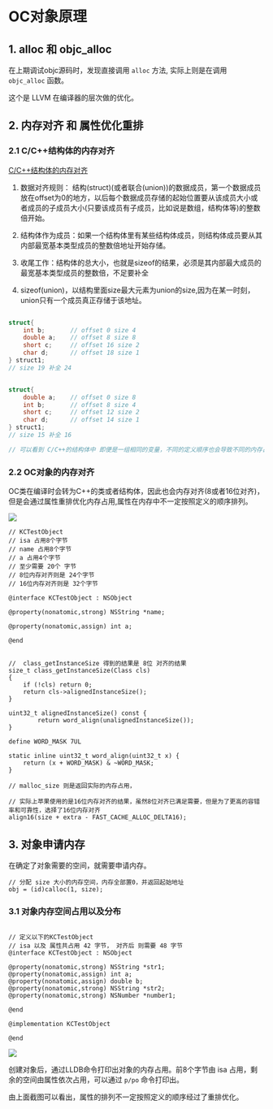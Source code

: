 # OC对象原理 

## 1. alloc 和 objc_alloc 

在上期调试objc源码时，发现直接调用 `alloc` 方法, 实际上则是在调用 `objc_alloc` 函数。

这个是 LLVM 在编译器的层次做的优化。


## 2. 内存对齐 和 属性优化重排

### 2.1  C/C++结构体的内存对齐

[C/C++结构体的内存对齐](../../开发语言学习/C++/issue/内存对齐.md) 

1. 数据对齐规则： 结构(struct)(或者联合(union))的数据成员，第一个数据成员放在offset为0的地方，以后每个数据成员存储的起始位置要从该成员大小或者成员的子成员大小(只要该成员有子成员，比如说是数组，结构体等)的整数倍开始。

2. 结构体作为成员：如果一个结构体里有某些结构体成员，则结构体成员要从其内部最宽基本类型成员的整数倍地址开始存储。

3. 收尾工作：结构体的总大小，也就是sizeof的结果，必须是其内部最大成员的最宽基本类型成员的整数倍，不足要补全

4. sizeof(union)，以结构里面size最大元素为union的size,因为在某一时刻，union只有一个成员真正存储于该地址。

```c++ 

struct{
    int b;       // offset 0 size 4
    double a;    // offset 8 size 8
    short c;     // offset 16 size 2
    char d;      // offset 18 size 1
} struct1;
// size 19 补全 24 


struct{
    double a;    // offset 0 size 8
    int b;       // offset 8 size 4
    short c;     // offset 12 size 2
    char d;      // offset 14 size 1
} struct1;
// size 15 补全 16

// 可以看到 C/C++的结构体中 即便是一组相同的变量，不同的定义顺序也会导致不同的内存占用
```
### 2.2 OC对象的内存对齐

OC类在编译时会转为C++的类或者结构体，因此也会内存对齐(8或者16位对齐)， 但是会通过属性重排优化内存占用,属性在内存中不一定按照定义的顺序排列。

![](https://gitee.com/existorlive/exist-or-live-pic/raw/master/%E6%88%AA%E5%B1%8F2021-04-21%20%E4%B8%8B%E5%8D%885.39.19.png)

```objc 
// KCTestObject 
// isa 占用8个字节
// name 占用8个字节
// a 占用4个字节
// 至少需要 20个 字节 
// 8位内存对齐则是 24个字节
// 16位内存对齐则是 32个字节

@interface KCTestObject : NSObject

@property(nonatomic,strong) NSString *name;

@property(nonatomic,assign) int a;

@end


//  class_getInstanceSize 得到的结果是 8位 对齐的结果 
size_t class_getInstanceSize(Class cls)
{
    if (!cls) return 0;
    return cls->alignedInstanceSize();
}

uint32_t alignedInstanceSize() const {
        return word_align(unalignedInstanceSize());
}

define WORD_MASK 7UL

static inline uint32_t word_align(uint32_t x) {
    return (x + WORD_MASK) & ~WORD_MASK;
}

// malloc_size 则是返回实际的内存占用， 

// 实际上苹果使用的是16位内存对齐的结果，虽然8位对齐已满足需要，但是为了更高的容错率和可靠性，选择了16位内存对齐
align16(size + extra - FAST_CACHE_ALLOC_DELTA16);
```

## 3. 对象申请内存

在确定了对象需要的空间，就需要申请内存。

```objc 
// 分配 size 大小的内存空间，内存全部置0，并返回起始地址
obj = (id)calloc(1, size);

```

### 3.1 对象内存空间占用以及分布

```objc 

// 定义以下的KCTestObject 
// isa 以及 属性共占用 42 字节， 对齐后 则需要 48 字节
@interface KCTestObject : NSObject

@property(nonatomic,strong) NSString *str1;
@property(nonatomic,assign) int a;
@property(nonatomic,assign) double b;
@property(nonatomic,strong) NSString *str2;
@property(nonatomic,strong) NSNumber *number1;

@end

@implementation KCTestObject

@end
```
![](https://gitee.com/existorlive/exist-or-live-pic/raw/master/%E6%88%AA%E5%B1%8F2021-04-22%20%E4%B8%8B%E5%8D%883.55.07.png)

创建对象后，通过LLDB命令打印出对象的内存占用。前8个字节由 isa 占用，剩余的空间由属性依次占用，可以通过 `p/po` 命令打印出。

由上面截图可以看出，属性的排列不一定按照定义的顺序经过了重排优化。




